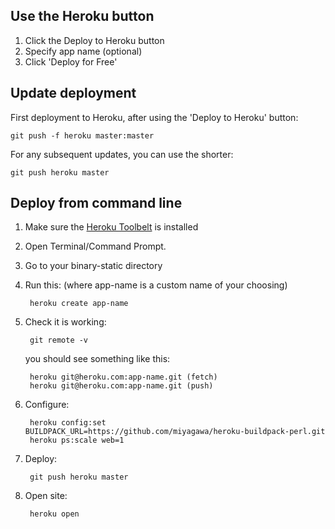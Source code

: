 ## Use the Heroku button

1. Click the Deploy to Heroku button
2. Specify app name (optional)
3. Click 'Deploy for Free'

## Update deployment

First deployment to Heroku, after using the 'Deploy to Heroku' button:

    git push -f heroku master:master

For any subsequent updates, you can use the shorter:

    git push heroku master

## Deploy from command line

1. Make sure the [Heroku Toolbelt](https://toolbelt.heroku.com/) is installed
2. Open Terminal/Command Prompt.
3. Go to your binary-static directory
4. Run this: (where app-name is a custom name of your choosing)

        heroku create app-name

5. Check it is working:

        git remote -v

    you should see something like this:

        heroku git@heroku.com:app-name.git (fetch)
        heroku git@heroku.com:app-name.git (push)

6. Configure:

        heroku config:set BUILDPACK_URL=https://github.com/miyagawa/heroku-buildpack-perl.git
        heroku ps:scale web=1

7. Deploy:

        git push heroku master

8. Open site:

        heroku open